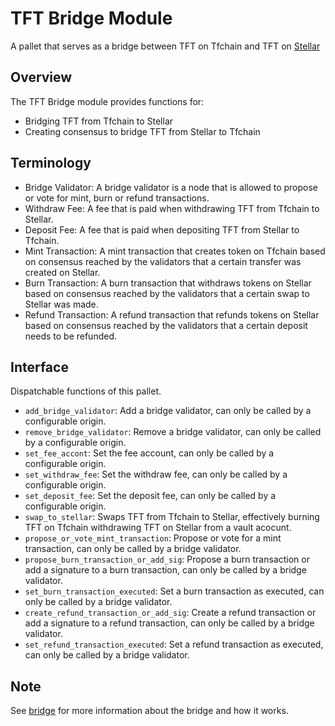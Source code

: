 # TFT Bridge Module

A pallet that serves as a bridge between TFT on Tfchain and TFT on [Stellar](https://stellar.expert/explorer/public/asset/TFT-GBOVQKJYHXRR3DX6NOX2RRYFRCUMSADGDESTDNBDS6CDVLGVESRTAC47-1?asset[]=TFT-GBOVQKJYHXRR3DX6NOX2RRYFRCUMSADGDESTDNBDS6CDVLGVESRTAC47-1)

## Overview

The TFT Bridge module provides functions for:

- Bridging TFT from Tfchain to Stellar
- Creating consensus to bridge TFT from Stellar to Tfchain

## Terminology

- Bridge Validator: A bridge validator is a node that is allowed to propose or vote for mint, burn or refund transactions.
- Withdraw Fee: A fee that is paid when withdrawing TFT from Tfchain to Stellar.
- Deposit Fee: A fee that is paid when depositing TFT from Stellar to Tfchain.
- Mint Transaction: A mint transaction that creates token on Tfchain based on consensus reached by the validators that a certain transfer was created on Stellar.
- Burn Transaction: A burn transaction that withdraws tokens on Stellar based on consensus reached by the validators that a certain swap to Stellar was made.
- Refund Transaction: A refund transaction that refunds tokens on Stellar based on consensus reached by the validators that a certain deposit needs to be refunded.

## Interface

Dispatchable functions of this pallet.

- `add_bridge_validator`: Add a bridge validator, can only be called by a configurable origin.
- `remove_bridge_validator`: Remove a bridge validator, can only be called by a configurable origin.
- `set_fee_accont`: Set the fee account, can only be called by a configurable origin.
- `set_withdraw_fee`: Set the withdraw fee, can only be called by a configurable origin.
- `set_deposit_fee`: Set the deposit fee, can only be called by a configurable origin.
- `swap_to_stellar`: Swaps TFT from Tfchain to Stellar, effectively burning TFT on Tfchain withdrawing TFT on Stellar from a vault acocunt.
- `propose_or_vote_mint_transaction`: Propose or vote for a mint transaction, can only be called by a bridge validator.
- `propose_burn_transaction_or_add_sig`: Propose a burn transaction or add a signature to a burn transaction, can only be called by a bridge validator.
- `set_burn_transaction_executed`: Set a burn transaction as executed, can only be called by a bridge validator.
- `create_refund_transaction_or_add_sig`: Create a refund transaction or add a signature to a refund transaction, can only be called by a bridge validator.
- `set_refund_transaction_executed`: Set a refund transaction as executed, can only be called by a bridge validator.

## Note

See [bridge](../../../bridge/README.md) for more information about the bridge and how it works.